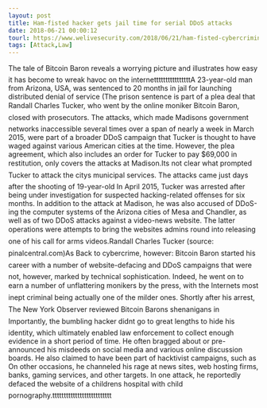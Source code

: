 ```yaml
---
layout: post
title: Ham-fisted hacker gets jail time for serial DDoS attacks
date: 2018-06-21 00:00:12
tourl: https://www.welivesecurity.com/2018/06/21/ham-fisted-cybercriminal-gets-jail-time-serial-ddos-attacks/
tags: [Attack,Law]
---
```

The tale of Bitcoin Baron reveals a worrying picture and illustrates how easy it has become to wreak havoc on the internettttttttttttttttA 23-year-old man from Arizona, USA, was sentenced to 20 months in jail for launching distributed denial of service (The prison sentence is part of a plea deal that Randall Charles Tucker, who went by the online moniker Bitcoin Baron, closed with prosecutors. The attacks, which made Madisons government networks inaccessible several times over a span of nearly a week in March 2015, were part of a broader DDoS campaign that Tucker is thought to have waged against various American cities at the time. However, the plea agreement, which also includes an order for Tucker to pay $69,000 in restitution, only covers the attacks at Madison.Its not clear what prompted Tucker to attack the citys municipal services. The attacks came just days after the shooting of 19-year-old In April 2015, Tucker was arrested after being under investigation for suspected hacking-related offenses for six months. In addition to the attack at Madison, he was also accused of DDoS-ing the computer systems of the Arizona cities of Mesa and Chandler, as well as of two DDoS attacks against a video-news website. The latter operations were attempts to bring the websites admins round into releasing one of his call for arms videos.Randall Charles Tucker (source: pinalcentral.com)As Back to cybercrime, however: Bitcoin Baron started his career with a number of website-defacing and DDoS campaigns that were not, however, marked by technical sophistication. Indeed, he went on to earn a number of unflattering monikers by the press, with the Internets most inept criminal being actually one of the milder ones. Shortly after his arrest, The New York Observer reviewed Bitcoin Barons shenanigans in Importantly, the bumbling hacker didnt go to great lengths to hide his identity, which ultimately enabled law enforcement to collect enough evidence in a short period of time. He often bragged about or pre-announced his misdeeds on social media and various online discussion boards. He also claimed to have been part of hacktivist campaigns, such as On other occasions, he channeled his rage at news sites, web hosting firms, banks, gaming services, and other targets. In one attack, he reportedly defaced the website of a childrens hospital with child pornography.tttttttttttttttttttttttttt